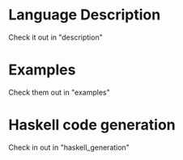 # Language Description
Check it out in "description"
# Examples
Check them out in "examples"
# Haskell code generation
Check in out in "haskell_generation"
